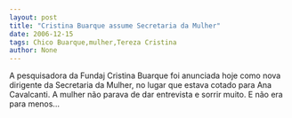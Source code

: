 ```yaml
---
layout: post
title: "Cristina Buarque assume Secretaria da Mulher"
date: 2006-12-15
tags: Chico Buarque,mulher,Tereza Cristina
author: None
---
```

A pesquisadora da Fundaj Cristina Buarque foi anunciada hoje como nova dirigente da Secretaria da Mulher, no lugar que estava cotado para Ana Cavalcanti.
A mulher não parava de dar entrevista e sorrir muito. E não era para menos... 